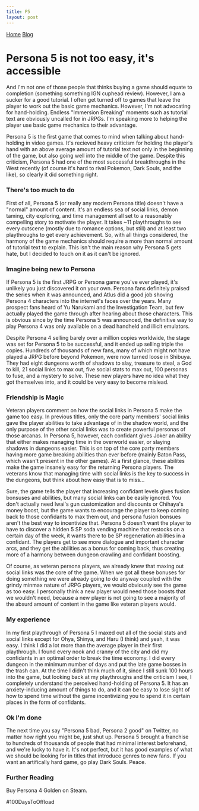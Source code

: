 ```yaml
---
title: P5
layout: post
---
```


<head>
  <meta charset="UTF-8">
  <title>time to open blogs...</title>
  <link rel="shortcut icon" href="favicon.ico">
</head>
<div id="topbar">
  <a href="../index.html">Home</a> <a href="../blogindex.html">Blog</a>
</div>

# Persona 5 is not too easy, it's accessible  

And I'm not one of those people that thinks buying a game should equate to completion (something something IGN cuphead review). However, I am a sucker for a good tutorial. I often get turned off to games that leave the player to work out the basic game mechanics. However, I'm not advocating for hand-holding. Endless "Immersion Breaking" moments such as tutorial text are obviously uncalled for in JRPGs. I'm speaking more to helping the player use basic game mechanics to their advantage.  

Persona 5 is the first game that comes to mind when talking about hand-holding in video games. It's recieved heavy criticism for holding the player's hand with an above average amount of tutorial text not only in the beginning of the game, but also going well into the middle of the game. Despite this criticism, Persona 5 had one of the most successful breakthroughs in the West recently (of course it's hard to rival Pokemon, Dark Souls, and the like), so clearly it did something right.  

### There's too much to do  

First of all, Persona 5 (or really any modern Persona title) doesn't have a "normal" amount of content. It's an endless sea of social links, demon taming, city exploring, and time management all set to a reasonably compelling story to motivate the player. It takes ~11 playthroughs to see every cutscene (mostly due to romance options, but still) and at least two playthroughs to get every achievement. So, with all things considered, the harmony of the game mechanics should require a more than normal amount of tutorial text to explain.  This isn't the main reason why Persona 5 gets hate, but I decided to touch on it as it can't be ignored.  

### Imagine being new to Persona  

If Persona 5 is the first JRPG or Persona game you've ever played, it's unlikely you just discovered it on your own. Persona fans definitely praised the series when it was announced, and Atlus did a good job shoving Persona 4 characters into the internet's faces over the years. Many prospect fans heard of Yu Narukami and the Investigation Team, but few actually played the game through after hearing about those characters. This is obvious since by the time Persona 5 was announced, the definitive way to play Persona 4 was only available on a dead handheld and illicit emulators.  

Despite Persona 4 selling barely over a million copies worldwide, the stage was set for Persona 5 to be successful, and it ended up selling triple the copies. Hundreds of thousands of new fans, many of which might not have played a JRPG before beyond Pokemon, were now turned loose in Shibuya. They had eight dungeons worth of shadows to slay, treasure to steal, a God to kill, 21 social links to max out, five social stats to max out, 100 personas to fuse, and a mystery to solve. These new players have no idea what they got themselves into, and it could be very easy to become mislead.  

### Friendship is Magic  

Veteran players comment on how the social links in Persona 5 make the game too easy. In previous titles, only the core party members' social links gave the player abilities to take advantage of in the shadow world, and the only purpose of the other social links was to create powerful personas of those arcanas. In Persona 5, however, each confidant gives Joker an ability that either makes managing time in the overworld easier, or slaying shadows in dungeons easier. This is on top of the core party members having more game breaking abilities than ever before (mainly Baton Pass, which wasn't present in the other games). At a first glance, these abilites make the game insanely easy for the returning Persona players. The veterans know that managing time with social links is the key to success in the dungeons, but think about how easy that is to miss...  

Sure, the game tells the player that increasing confidant levels gives fusion bonsuses and abilities, but many social links can be easily ignored. You don't actually need Iwai's gun customization and discounts or Chihaya's money boost, but the game wants to encourage the player to keep coming back to those confidants to max them out, and persona fusion bonsues aren't the best way to incentivize that. Persona 5 doesn't want the player to have to discover a hidden 5 SP soda vending machine that restocks on a certain day of the week, it wants there to be SP regeneration abilities in a confidant. The players get to see more dialogue and important character arcs, and they get the abilities as a bonus for coming back, thus creating more of a harmony between dungeon crawling and confidant boosting.  

Of course, as veteran persona players, we already knew that maxing out social links was the core of the game. When we got all these bonuses for doing something we were already going to do anyway coupled with the grindy minmax nature of JRPG players, we would obviously see the game as too easy. I personally think a new player would need those boosts that we wouldn't need, because a new player is not going to see a majority of the absurd amount of content in the game like veteran players would.  

### My experience  

In my first playthrough of Persona 5 I maxed out all of the social stats and social links except for Ohya, Shinya, and Haru (I think) and yeah, it was easy. I think I did a lot more than the average player in their first playthrough. I found every nook and cranny of the city and did my confidants in an optimal order to break the time economy. I did every dungeon in the minimum number of days and put the late game bosses in the trash can. At the time I didn't think much of it, since I still sunk 100 hours into the game, but looking back at my playthroughs and the criticism I see, I completely understand the perceived hand-holding of Persona 5. It has an anxiety-inducing amount of things to do, and it can be easy to lose sight of how to spend time without the game incentivizing you to spend it in certain places in the form of confidants.   

### Ok I'm done  

The next time you say "Persona 5 bad, Persona 2 good" on Twitter, no matter how right you might be, just shut up. Persona 5 brought a franchise to hundreds of thousands of people that had minimal interest beforehand, and we're lucky to have it. It's not perfect, but it has good examples of what we should be looking for in titles that introduce genres to new fans.  If you want an artifically hard game, go play Dark Souls. Peace.  

### Further Reading  

Buy Persona 4 Golden on Steam.

#100DaysToOffload
